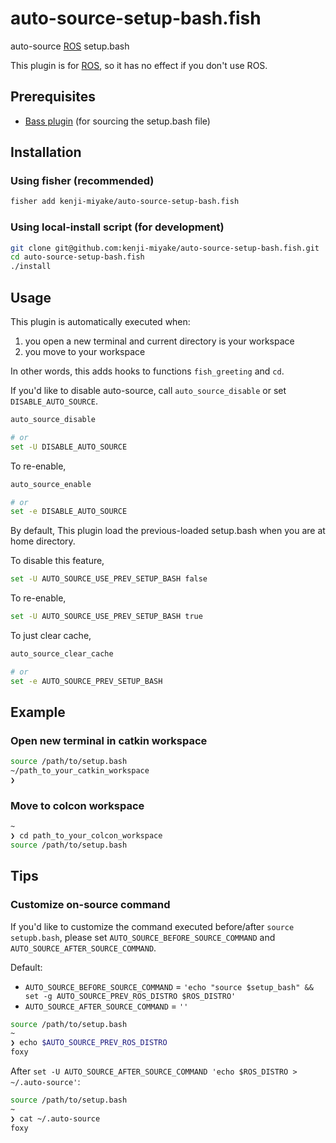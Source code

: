 # auto-source-setup-bash.fish

auto-source [ROS](https://www.ros.org/) setup.bash

This plugin is for [ROS](https://www.ros.org/), so it has no effect if you don't use ROS.

## Prerequisites

 - [Bass plugin](https://github.com/edc/bass) (for sourcing the setup.bash file)

## Installation

### Using fisher (recommended)

```sh
fisher add kenji-miyake/auto-source-setup-bash.fish
```

### Using local-install script (for development)

```sh
git clone git@github.com:kenji-miyake/auto-source-setup-bash.fish.git
cd auto-source-setup-bash.fish
./install
```

## Usage

This plugin is automatically executed when:

1. you open a new terminal and current directory is your workspace
2. you move to your workspace

In other words, this adds hooks to functions `fish_greeting` and `cd`.

If you'd like to disable auto-source, call `auto_source_disable` or set `DISABLE_AUTO_SOURCE`.

```sh
auto_source_disable

# or
set -U DISABLE_AUTO_SOURCE
```

To re-enable,

```sh
auto_source_enable

# or
set -e DISABLE_AUTO_SOURCE
```

By default, This plugin load the previous-loaded setup.bash when you are at home directory.

To disable this feature,

```sh
set -U AUTO_SOURCE_USE_PREV_SETUP_BASH false
```

To re-enable,

```sh
set -U AUTO_SOURCE_USE_PREV_SETUP_BASH true
```

To just clear cache,

```sh
auto_source_clear_cache

# or
set -e AUTO_SOURCE_PREV_SETUP_BASH
```

## Example

### Open new terminal in catkin workspace

```sh
source /path/to/setup.bash
~/path_to_your_catkin_workspace
❯
```

### Move to colcon workspace

```sh
~
❯ cd path_to_your_colcon_workspace
source /path/to/setup.bash
```

## Tips

### Customize on-source command

If you'd like to customize the command executed before/after `source setupb.bash`, please set `AUTO_SOURCE_BEFORE_SOURCE_COMMAND` and `AUTO_SOURCE_AFTER_SOURCE_COMMAND`.

Default:

- `AUTO_SOURCE_BEFORE_SOURCE_COMMAND` = `'echo "source $setup_bash" && set -g AUTO_SOURCE_PREV_ROS_DISTRO $ROS_DISTRO'`
- `AUTO_SOURCE_AFTER_SOURCE_COMMAND` = `''`

```sh
source /path/to/setup.bash
~
❯ echo $AUTO_SOURCE_PREV_ROS_DISTRO
foxy
```

After `set -U AUTO_SOURCE_AFTER_SOURCE_COMMAND 'echo $ROS_DISTRO > ~/.auto-source'`:

```sh
source /path/to/setup.bash
~
❯ cat ~/.auto-source
foxy
```
